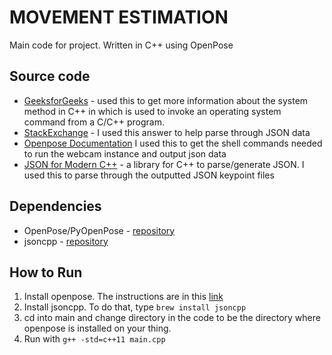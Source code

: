 # MOVEMENT ESTIMATION
Main code for project. Written in C++ using OpenPose
## Source code 
* [GeeksforGeeks](https://www.geeksforgeeks.org/system-call-in-c/) - used this to get more information about the system method in C++ in which is used to invoke an operating system command from a C/C++ program.
* [StackExchange](https://stackoverflow.com/a/47284656) - I used this answer to help parse through JSON data
* [Openpose Documentation](https://github.com/CMU-Perceptual-Computing-Lab/openpose/blob/master/doc/quick_start.md#quick-start) I used this to get the shell commands needed to run the webcam instance and output json data
* [JSON for Modern C++](https://github.com/nlohmann/json) - a library for C++ to parse/generate JSON. I used this to parse through the outputted JSON keypoint files

## Dependencies
* OpenPose/PyOpenPose - [repository](https://github.com/CMU-Perceptual-Computing-Lab/openpose)
* jsoncpp - [repository](https://github.com/open-source-parsers/jsoncpp)

## How to Run
1. Install openpose. The instructions are in this [link](https://github.com/CMU-Perceptual-Computing-Lab/openpose/blob/master/doc/installation.md)
2. Install jsoncpp. To do that, type ```brew install jsoncpp```
3. cd into main and change directory in the code to be the directory where openpose is installed on your thing.
4. Run with ```g++ -std=c++11 main.cpp ```
